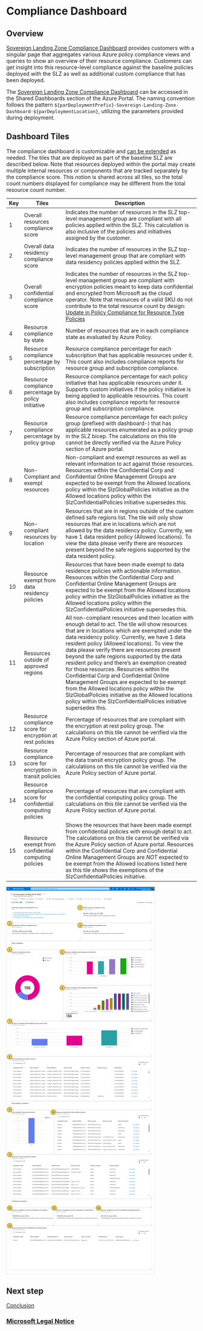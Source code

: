 # Compliance Dashboard

## Overview

[Sovereign Landing Zone Compliance Dashboard](https://portal.azure.com/#dashboard) provides customers with a singular page that aggregates various Azure policy compliance views and queries to show an overview of their resource compliance. Customers can get insight into this resource-level compliance against the baseline policies deployed with the SLZ as well as additional custom compliance that has been deployed.

The [Sovereign Landing Zone Compliance Dashboard](https://portal.azure.com/#dashboard) can be accessed in the Shared Dashboards section of the Azure Portal. The naming convention follows the pattern `${parDeploymentPrefix}-Sovereign-Landing-Zone-Dashboard-${parDeploymentLocation}`, utilizing the parameters provided during deployment.

## Dashboard Tiles

The compliance dashboard is customizable and [can be extended](scenarios/Extending-Compliance-Dashboard.md) as needed. The tiles that are deployed as part of the baseline SLZ are described below. Note that resources deployed within the portal may create multiple internal resources or components that are tracked separately by the compliance score. This notion is shared across all tiles, so the total count numbers displayed for compliance may be different from the total resource count number.

| Key | Tiles | Description |
|-----|--------|-------------|
| 1 | Overall resources compliance score | Indicates the number of resources in the SLZ top-level management group are compliant with all policies applied within the SLZ. This calculation is also inclusive of the policies and initiatives assigned by the customer. |
| 2 | Overall data residency compliance score | Indicates the number of resources in the SLZ top-level management group that are compliant with data residency policies applied within the SLZ. |
| 3 | Overall confidential compliance score | Indicates the number of resources in the SLZ top-level management group are compliant with encryption policies meant to keep data confidential and encrypted from Microsoft as the cloud operator. Note that resources of a valid SKU do not contribute to the total resource count by design: [Update in Policy Compliance for Resource Type Policies](https://azure.microsoft.com/updates/general-availability-update-in-policy-compliance-for-resource-type-policies/) |
| 4 | Resource compliance by state | Number of resources that are in each compliance state as evaluated by Azure Policy. |
| 5 | Resource compliance percentage by subscription | Resource compliance percentage for each subscription that has applicable resources under it. This count also includes compliance reports for resource group and subscription compliance. |
| 6 | Resource compliance percentage by policy initiative | Resource compliance percentage for each policy initiative that has applicable resources under it. Supports custom initiatives if the policy initiative is being applied to applicable resources. This count also includes compliance reports for resource group and subscription compliance. |
| 7 | Resource compliance percentage by policy group | Resource compliance percentage for each policy group (prefixed with dashboard-) that has applicable resources enumerated as a policy group in the SLZ bicep. The calculations on this tile cannot be directly verified via the Azure Policy section of Azure portal. |
| 8 | Non-Compliant and exempt resources | Non-compliant and exempt resources as well as relevant information to act against those resources. Resources within the Confidential Corp and Confidential Online Management Groups are expected to be exempt from the Allowed locations policy within the SlzGlobalPolicies initiative as the Allowed locations policy within the SlzConfidentialPolicies initiative supersedes this. |
| 9 | Non-compliant resources by location | Resources that are in regions outside of the custom defined safe regions list. The tile will only show resources that are in locations which are not allowed by the data residency policy. Currently, we have 1 data resident policy (Allowed locations). To view the data please verify there are resources present beyond the safe regions supported by the data resident policy. |
| 10| Resource exempt from data residency policies | Resources that have been made exempt to data residence policies with actionable information. Resources within the Confidential Corp and Confidential Online Management Groups are expected to be exempt from the Allowed locations policy within the SlzGlobalPolicies initiative as the Allowed locations policy within the SlzConfidentialPolicies initiative supersedes this. |
| 11 | Resources outside of approved regions | All non-compliant resources and their location with enough detail to act. The tile will show resources that are in locations which are exempted under the data residency policy. Currently, we have 1 data resident policy (Allowed locations). To view the data please verify there are resources present beyond the safe regions supported by the data resident policy and there’s an exemption created for those resources. Resources within the Confidential Corp and Confidential Online Management Groups are expected to be exempt from the Allowed locations policy within the SlzGlobalPolicies initiative as the Allowed locations policy within the SlzConfidentialPolicies initiative supersedes this. |
| 12 | Resource compliance score for encryption at rest policies | Percentage of resources that are compliant with the encryption at rest policy group. The calculations on this tile cannot be verified via the Azure Policy section of Azure portal. |
| 13 | Resource compliance score for encryption in transit policies | Percentage of resources that are compliant with the data transit encryption policy group. The calculations on this tile cannot be verified via the Azure Policy section of Azure portal. |
| 14 | Resource compliance score for confidential computing policies | Percentage of resources that are compliant with the confidential computing policy group. The calculations on this tile cannot be verified via the Azure Policy section of Azure portal. |
| 15 | Resource exempt from confidential computing policies | Shows the resources that have been made exempt from confidential policies with enough detail to act. The calculations on this tile cannot be verified via the Azure Policy section of Azure portal. Resources within the Confidential Corp and Confidential Online Management Groups are *NOT* expected to be exempt from the Allowed locations listed here as this tile shows the exemptions of the SlzConfidentialPolicies initiative. |

![DashboardMarkup](images/compliance-dashboard.png)

## Next step

[Conclusion](11-Conclusion.md)

### [Microsoft Legal Notice](./NOTICE.md)
